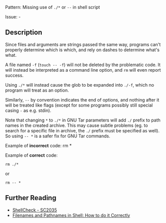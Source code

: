 Pattern: Missing use of `./*` or `--` in shell script

Issue: -

## Description

Since files and arguments are strings passed the same way, programs can't properly determine which is which, and rely on dashes to determine what's what.

A file named `-f` (`touch -- -f`) will not be deleted by the problematic code. It will instead be interpreted as a command line option, and `rm` will even report success.

Using `./*` will instead cause the glob to be expanded into `./-f`, which no program will treat as an option.

Similarly, `--` by convention indicates the end of options, and nothing after it will be treated like flags (except for some programs possibly still special casing `-` as e.g. stdin).

Note that changing `*` to `./*` in GNU Tar parameters will add `./` prefix to path names in the created archive. This may cause subtle problems (eg. to search for a specific file in archive, the `./` prefix must be specified as well). So using `-- *` is a safer fix for GNU Tar commands.

Example of **incorrect** code:
    rm *

Example of **correct** code:

    rm ./*

or

    rm -- *

## Further Reading

* [ShellCheck - SC2035](https://github.com/koalaman/shellcheck/wiki/SC2035)
* [Filenames and Pathnames in Shell: How to do it Correctly](https://www.dwheeler.com/essays/filenames-in-shell.html)
